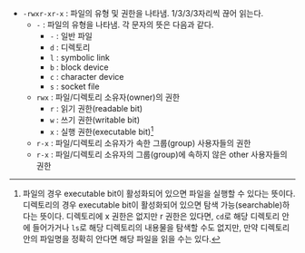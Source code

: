 - `-rwxr-xr-x` : 파일의 유형 및 권한을 나타냄. 1/3/3/3자리씩 끊어 읽는다.
  - `-` : 파일의 유형을 나타냄. 각 문자의 뜻은 다음과 같다.
    - `-` : 일반 파일
    - `d` : 디렉토리
    - `l` : symbolic link
    - `b` : block device
    - `c` : character device
    - `s` : socket file
  - `rwx` : 파일/디렉토리 소유자(owner)의 권한
    - `r` : 읽기 권한(readable bit)
    - `w` : 쓰기 권한(writable bit)
    - `x` : 실행 권한(executable bit)[^7]
  - `r-x` : 파일/디렉토리 소유자가 속한 그룹(group) 사용자들의 권한
  - `r-x` : 파일/디렉토리 소유자의 그룹(group)에 속하지 않은 other 사용자들의 권한

[^7]: 파일의 경우 executable bit이 활성화되어 있으면 파일을 실행할 수 있다는 뜻이다. 디렉토리의 경우 executable bit이 활성화되어 있으면 탐색 가능(searchable)하다는 뜻이다. 디렉토리에 x 권한은 없지만 r 권한은 있다면, `cd`로 해당 디렉토리 안에 들어가거나 `ls`로 해당 디렉토리의 내용물을 탐색할 수도 없지만, 만약 디렉토리 안의 파일명을 정확히 안다면 해당 파일을 읽을 수는 있다.